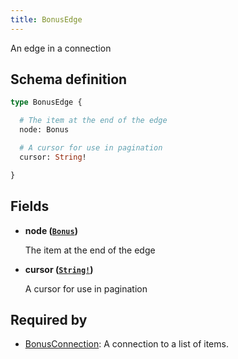 ```yaml
---
title: BonusEdge
---
```


An edge in a connection

## Schema definition
```graphql
type BonusEdge {

  # The item at the end of the edge
  node: Bonus

  # A cursor for use in pagination
  cursor: String!

}
```

## Fields

* **node ([`Bonus`](graphql/schema/bonus.md))**

  The item at the end of the edge

* **cursor ([`String!`](graphql/schema/string.md))**

  A cursor for use in pagination


## Required by
* [BonusConnection](graphql/schema/bonusconnection.md): A connection to a list of items.
